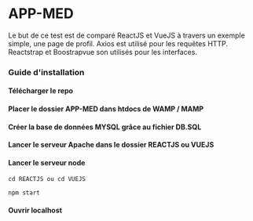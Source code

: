 # APP-MED

Le but de ce test est de comparé ReactJS et VueJS à travers un exemple simple, une page de profil.
Axios est utilisé pour les requêtes HTTP.
Reactstrap et Boostrapvue son utilisés pour les interfaces. 

### Guide d'installation

#### Télécharger le repo

#### Placer le dossier APP-MED dans htdocs de WAMP / MAMP 

#### Créer la base de données MYSQL grâce au fichier DB.SQL

#### Lancer le serveur Apache dans le dossier REACTJS ou VUEJS

#### Lancer le serveur node 
    
    cd REACTJS ou cd VUEJS
    
    npm start
    
#### Ouvrir localhost 

    
